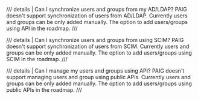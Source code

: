 <!--
---
search:
  exclude: true
---
-->

/// details | Can I synchronize users and groups from my AD/LDAP?
PAIG doesn't support synchronization of users from AD/LDAP. Currently users and groups can be only added manually. The
option to add users/groups using API in the roadmap.
///

/// details | Can I synchronize users and groups from using SCIM?
PAIG doesn't support synchronization of users from SCIM. Currently users and groups can be only added manually. The
option to add users/groups using SCIM in the roadmap.
///

/// details | Can I manage my users and groups using API?
PAIG doesn't support managing users and group using public APIs. Currently users and groups can be only added manually. The
option to add users/groups using public APIs in the roadmap.
///

